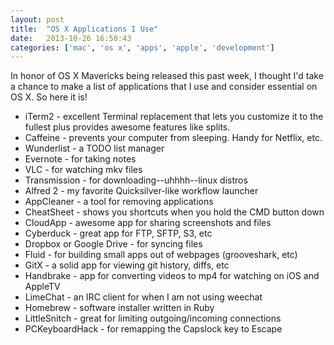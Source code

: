 ```yaml
---
layout: post
title:  "OS X Applications I Use"
date:   2013-10-26 16:50:43
categories: ['mac', 'os x', 'apps', 'apple', 'development']
---
```


In honor of OS X Mavericks being released this past week, I thought I'd take a
chance to make a list of applications that I use and consider essential on OS
X. So here it is!

- iTerm2 - excellent Terminal replacement that lets you customize it to the
  fullest plus provides awesome features like splits.
- Caffeine - prevents your computer from sleeping. Handy for Netflix, etc.
- Wunderlist - a TODO list manager
- Evernote - for taking notes
- VLC - for watching mkv files
- Transmission - for downloading--uhhhh--linux distros
- Alfred 2 - my favorite Quicksilver-like workflow launcher
- AppCleaner - a tool for removing applications
- CheatSheet - shows you shortcuts when you hold the CMD button down
- CloudApp -  awesome app for sharing screenshots and files
- Cyberduck - great app for FTP, SFTP, S3, etc
- Dropbox or Google Drive - for syncing files
- Fluid - for building small apps out of webpages (grooveshark, etc)
- GitX - a solid app for viewing git history, diffs, etc
- Handbrake - app for converting videos to mp4 for watching on iOS and AppleTV
- LimeChat - an IRC client for when I am not using weechat
- Homebrew - software installer written in Ruby
- LittleSnitch - great for limiting outgoing/incoming connections
- PCKeyboardHack - for remapping the Capslock key to Escape